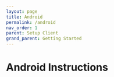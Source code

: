```yaml
---
layout: page
title: Android
permalink: /android
nav_order: 1
parent: Setup Client
grand_parent: Getting Started
---
```

# Android Instructions
